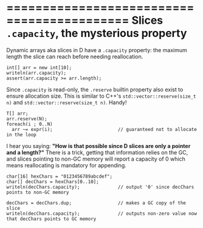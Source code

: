 ===========================================
Slices `.capacity`, the mysterious property
===========================================

Dynamic arrays aka slices in D have a `.capacity` property: the maximum length the slice can reach before needing reallocation.

```
int[] arr = new int[10];
writeln(arr.capacity);
assert(arr.capacity >= arr.length);
```

Since `.capacity` is read-only, the `.reserve` builtin property also exist to ensure allocation size. This is similar to C++'s `std::vector::reserve(size_t n)` and `std::vector::reserve(size_t n)`. Handy!

```
T[] arr;
arr.reserve(N);
foreach(i ; 0..N)
  arr ~= expr(i);                        // guaranteed not to allocate in the loop
```

I hear you saying: **"How is that possible since D slices are only a pointer and a length?"**
There is a trick, getting that information relies on the GC, and slices pointing to non-GC memory will report a capacity of 0 which means reallocating is mandatory for appending.

```
char[16] hexChars = "0123456789abcdef";
char[] decChars = hexChars[0..10];
writeln(decChars.capacity);              // output '0' since decChars points to non-GC memory

decChars = decChars.dup;                 // makes a GC copy of the slice
writeln(decChars.capacity);              // outputs non-zero value now that decChars points to GC memory
```
